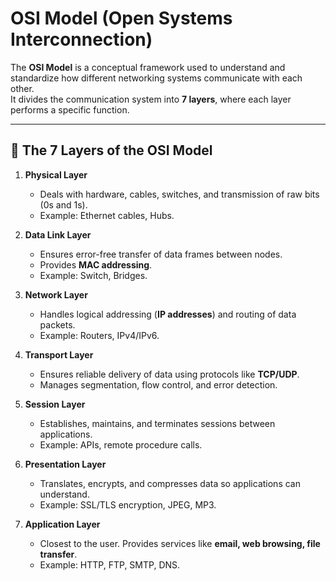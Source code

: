 #  OSI Model (Open Systems Interconnection)

The **OSI Model** is a conceptual framework used to understand and standardize how different networking systems communicate with each other.  
It divides the communication system into **7 layers**, where each layer performs a specific function.

---

## 📖 The 7 Layers of the OSI Model

1. **Physical Layer**  
   - Deals with hardware, cables, switches, and transmission of raw bits (0s and 1s).  
   - Example: Ethernet cables, Hubs.  

2. **Data Link Layer**  
   - Ensures error-free transfer of data frames between nodes.  
   - Provides **MAC addressing**.  
   - Example: Switch, Bridges.  

3. **Network Layer**  
   - Handles logical addressing (**IP addresses**) and routing of data packets.  
   - Example: Routers, IPv4/IPv6.  

4. **Transport Layer**  
   - Ensures reliable delivery of data using protocols like **TCP/UDP**.  
   - Manages segmentation, flow control, and error detection.  

5. **Session Layer**  
   - Establishes, maintains, and terminates sessions between applications.  
   - Example: APIs, remote procedure calls.  

6. **Presentation Layer**  
   - Translates, encrypts, and compresses data so applications can understand.  
   - Example: SSL/TLS encryption, JPEG, MP3.  

7. **Application Layer**  
   - Closest to the user. Provides services like **email, web browsing, file transfer**.  
   - Example: HTTP, FTP, SMTP, DNS.  
